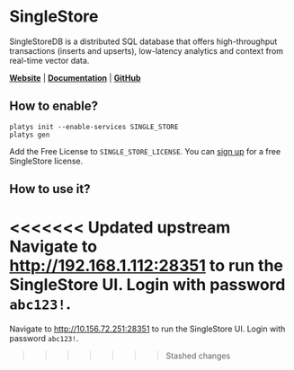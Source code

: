 # SingleStore

SingleStoreDB is a distributed SQL database that offers high-throughput transactions (inserts and upserts), low-latency analytics and context from real-time vector data.

**[Website](https://www.singlestore.com/)** | **[Documentation](https://docs.singlestore.com/)** | **[GitHub](https://github.com/singlestore-labs/singlestoredb-dev-image)**

## How to enable?

```
platys init --enable-services SINGLE_STORE
platys gen
```

Add the Free License to `SINGLE_STORE_LICENSE`. You can [sign up](https://www.singlestore.com/try-free/) for a free SingleStore license.

## How to use it?

<<<<<<< Updated upstream
Navigate to <http://192.168.1.112:28351> to run the SingleStore UI. Login with password `abc123!`.
=======
Navigate to <http://10.156.72.251:28351> to run the SingleStore UI. Login with password `abc123!`.
>>>>>>> Stashed changes
